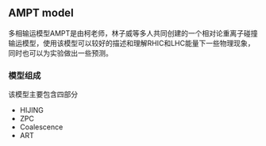 ## AMPT model

多相输运模型AMPT是由柯老师，林子威等多人共同创建的一个相对论重离子碰撞输运模型，使用该模型可以较好的描述和理解RHIC和LHC能量下一些物理现象，同时也可以为实验做出一些预测。


### 模型组成
该模型主要包含四部分
- HIJING
- ZPC
- Coalescence
- ART

